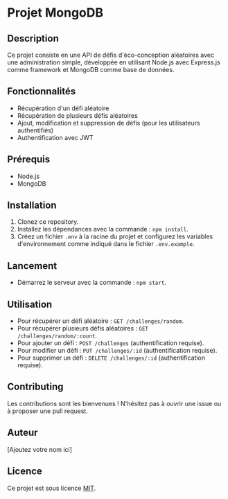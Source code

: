 # Projet MongoDB

## Description
Ce projet consiste en une API de défis d'éco-conception aléatoires avec une administration simple, développée en utilisant Node.js avec Express.js comme framework et MongoDB comme base de données.

## Fonctionnalités
- Récupération d'un défi aléatoire
- Récupération de plusieurs défis aléatoires
- Ajout, modification et suppression de défis (pour les utilisateurs authentifiés)
- Authentification avec JWT

## Prérequis
- Node.js
- MongoDB

## Installation
1. Clonez ce repository.
2. Installez les dépendances avec la commande : `npm install`.
3. Créez un fichier `.env` à la racine du projet et configurez les variables d'environnement comme indiqué dans le fichier `.env.example`.

## Lancement
- Démarrez le serveur avec la commande : `npm start`.

## Utilisation
- Pour récupérer un défi aléatoire : `GET /challenges/random`.
- Pour récupérer plusieurs défis aléatoires : `GET /challenges/random/:count`.
- Pour ajouter un défi : `POST /challenges` (authentification requise).
- Pour modifier un défi : `PUT /challenges/:id` (authentification requise).
- Pour supprimer un défi : `DELETE /challenges/:id` (authentification requise).

## Contributing
Les contributions sont les bienvenues ! N'hésitez pas à ouvrir une issue ou à proposer une pull request.

## Auteur
[Ajoutez votre nom ici]

## Licence
Ce projet est sous licence [MIT](https://opensource.org/licenses/MIT).
